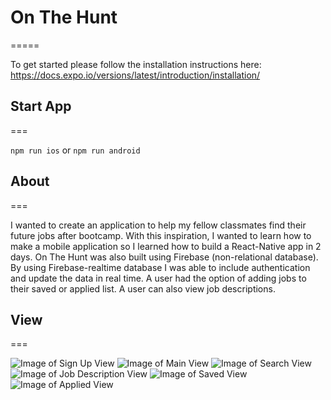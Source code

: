# On The Hunt
=====

To get started please follow the installation instructions here:
https://docs.expo.io/versions/latest/introduction/installation/

## Start App
===

``npm run ios`` or ``npm run android``

## About
===

I wanted to create an application to help my fellow classmates find their future jobs after bootcamp. With this inspiration, I wanted to learn how to make a mobile application so I learned how to build a React-Native app in 2 days. On The Hunt was also built using Firebase (non-relational database). By using Firebase-realtime database I was able to include authentication and update the data in real time. A user had the option of adding jobs to their saved or applied list. A user can also view job descriptions.

## View
===

![Image of Sign Up View](https://github.com/Amagonzalez27/OnTheHunt/blob/master/assets/signup-view.png?raw=true&w=600&h=200)
![Image of Main View](https://github.com/Amagonzalez27/OnTheHunt/blob/master/assets/main-view.png?raw=true&w=600&h=200)
![Image of Search View](https://github.com/Amagonzalez27/OnTheHunt/blob/master/assets/search-view.png?raw=true&w=600&h=20)
![Image of Job Description View](https://github.com/Amagonzalez27/OnTheHunt/blob/master/assets/job-desc-view.png?raw=true&w=600&h=200)
![Image of Saved View](https://github.com/Amagonzalez27/OnTheHunt/blob/master/assets/save-view.pnga?raw=true&w=600&h=200)
![Image of Applied View]()

